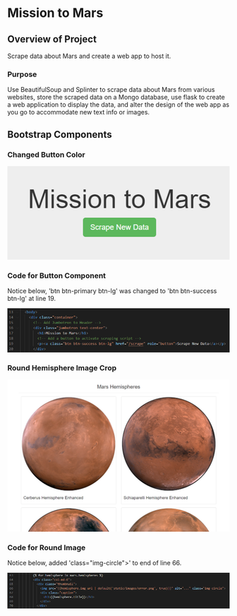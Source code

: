 # Mission to Mars

## Overview of Project

Scrape data about Mars and create a web app to host it.

### Purpose

 Use BeautifulSoup and Splinter to scrape data about Mars from various websites, store the scraped data on a Mongo database, use flask to create a web application to display the data, and alter the design of the web app as you go to accommodate new text info or images.

 ## Bootstrap Components

### Changed Button Color

!["Green Button"](https://github.com/psidhu42/mission-to-mars/blob/main/resources/green_scrape_button.PNG)

### Code for Button Component

Notice below, 'btn btn-primary btn-lg' was changed to 'btn btn-success btn-lg' at line 19.

!["Green Button Code"](https://github.com/psidhu42/mission-to-mars/blob/main/resources/green_scrape_button_code.PNG)

### Round Hemisphere Image Crop

!["Round Hemisphere Image"](https://github.com/psidhu42/mission-to-mars/blob/main/resources/round_mars_hemis.PNG)

### Code for Round Image

Notice below, added 'class="img-circle">' to end of line 66.

!["Round Hemisphere Image Code"](https://github.com/psidhu42/mission-to-mars/blob/main/resources/round_mars_hemis_code.PNG)